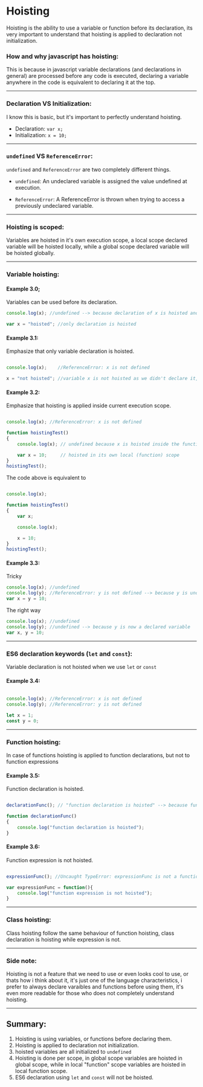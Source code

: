 # Hoisting
Hoisting is the ability to use a variable or function before its declaration, its very important to understand that hoisting is applied to declaration not initialization.

### How and why javascript has hoisting:
This is because in javascript variable declarations (and declarations in general) are processed before any code is executed, declaring a variable anywhere in the code is equivalent to declaring it at the top.

---

### Declaration VS Initialization:
I know this is basic, but it's important to perfectly understand hoisting.
* Declaration: `var x;`
* Initialization: `x = 10;`

---

### `undefined` VS `ReferenceError`:

`undefined` and `ReferenceError` are two completely different things.

* `undefined`:
An undeclared variable is assigned the value undefined at execution.

* `ReferenceError`:
A ReferenceError is thrown when trying to access a previously undeclared variable.

---

### Hoisting is scoped:

Variables are hoisted in it's own execution scope, a local scope declared variable will be hoisted locally, while a global scope declared variable will be hoisted globally.

---

### Variable hoisting:

#### Example 3.0;

Variables can be used before its declaration.

```javascript
console.log(x); //undefined --> because declaration of x is hoisted and initialized to undefined.

var x = "hoisted"; //only declaration is hoisted

```

#### Example 3.1:

Emphasize that only variable declaration is hoisted.

```javascript

console.log(x);    //ReferenceError: x is not defined

x = "not hoisted"; //variable x is not hoisted as we didn't declare it, here we just initialized undeclared variable.
```

#### Example 3.2:

Emphasize that hoisting is applied inside current execution scope.

```javascript

console.log(x); //ReferenceError: x is not defined

function hoistingTest()
{
    console.log(x); // undefined because x is hoisted inside the function

    var x = 10;     // hoisted in its own local (function) scope
}
hoistingTest();
```

The code above is equivalent to

```javascript

console.log(x);

function hoistingTest()
{
    var x;

    console.log(x);

    x = 10;
}
hoistingTest();
```

#### Example 3.3:

Tricky

```javascript
console.log(x); //undefined
console.log(y); //ReferenceError: y is not defined --> because y is undeclared variable
var x = y = 10;
```

The right way

```javascript
console.log(x); //undefined
console.log(y); //undefined --> because y is now a declared variable
var x, y = 10;
```

---

### ES6 declaration keywords (`let` and `const`):
Variable declaration is not hoisted when we use `let` or `const`

#### Example 3.4:

```javascript

console.log(x); //ReferenceError: x is not defined
console.log(y); //ReferenceError: y is not defined

let x = 1;
const y = 0;
```

---

### Function hoisting:

In case of functions hoisting is applied to function declarations, but not to function expressions

#### Example 3.5:

Function declaration is hoisted.

```javascript

declarationFunc(); // "function declaration is hoisted" --> because function is hoisted

function declarationFunc()
{
    console.log("function declaration is hoisted");
}
```

#### Example 3.6:

Function expression is not hoisted.

```javascript

expressionFunc(); //Uncaught TypeError: expressionFunc is not a function

var expressionFunc = function(){
    console.log("function expression is not hoisted");
}
```

---

### Class hoisting:
Class hoisting follow the same behaviour of function hoisting, class declaration is hoisting while expression is not.

---

### Side note:
Hoisting is not a feature that we need to use or even looks cool to use, or thats how i think about it, it's just one of the language characteristics, i prefer to always declare varaibles and functions before using them, it's even more readable for those who does not completely understand hoisting.

---

## Summary:
1. Hoisting is using variables, or functions before declaring them.
2. Hoisting is applied to declaration not initialization.
3. hoisted variables are all initialized to `undefined`
4. Hoisting is done per scope, in global scope variables are hoisted in global scope, while in local "function" scope variables are hoisted in local function scope.
5. ES6 declaration using `let` and `const` will not be hoisted.







